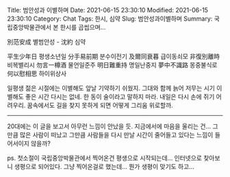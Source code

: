 Title: 범안성과 이별하며
Date: 2021-06-15 23:30:10
Modified: 2021-06-15 23:30:10
Category: Chat
Tags: 한시, 심약
Slug: 범안성과이별하며
Summary: 국립중앙박물관에서 본 한시를 곱씹으며...

別范安成 별범안성 - 沈約 심약

平生少年日 평생소년일
分手易前期 분수이전기
及爾同衰暮 급이동쇠모
非復別離時 비복별리시
勿言一樽酒 물언일준주
明日難重持 명일난중지
夢中不識路 몽중불식로
何以慰相思 하이위상사

일평생 젊은 시절에는
이별해도 앞날 기약하기 쉬웠지.
그대와 함께 늙어 저무는 시기
이별해도 좋은 시간 다시는 없네.
한 동이 술이라고 말하지 마라.
내일은 다시 손에 쥐기 어려우리.
꿈속에서도 길을 찾지 못하게 되면
어떻게 그리움 위로할까.

---

20대에는 이 글을 보고서 아무런 느낌이 안났을 듯.
지금에서에 마음을 울리는 건...
그만큼 많은 사람이 떠났고 그만큼 사람들을 다시 만날 시간이 줄어들고 있다는 느낌이 들어서이지 않을까?

ps. 첫소절이 국립중앙박물관에서 찍어온건 평생으로 시작되는데... 인터넷으로 찾아보니 생평으로 되어있다.
그냥 찍어온걸로 했는데... 뭔가 생평이 맞기도 하고...
